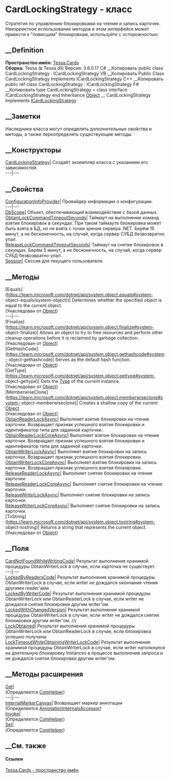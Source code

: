 # CardLockingStrategy - класс
Стратегия по управлению блокировками на чтение и запись карточек. Некорректное
использование методов в этом интерфейсе может привести к "повисшим"
блокировкам, используйте с осторожностью.
## __Definition
 **Пространство имён:** [Tessa.Cards](N_Tessa_Cards.htm)  
 **Сборка:** Tessa (в Tessa.dll) Версия: 3.6.0.17
C# __Копировать
     public class CardLockingStrategy : ICardLockingStrategy
VB __Копировать
     Public Class CardLockingStrategy
    	Implements ICardLockingStrategy
C++ __Копировать
     public ref class CardLockingStrategy : ICardLockingStrategy
F# __Копировать
     type CardLockingStrategy = 
        class
            interface ICardLockingStrategy
        end
Inheritance
    [Object](https://learn.microsoft.com/dotnet/api/system.object) __ CardLockingStrategy
Implements
    [ICardLockingStrategy](T_Tessa_Cards_ICardLockingStrategy.htm)
##  __Заметки
Наследники класса могут определять дополнительные свойства и методы, а также
переопределять существующие методы.
## __Конструкторы
[CardLockingStrategy](M_Tessa_Cards_CardLockingStrategy__ctor.htm)|  Создаёт
экземпляр класса с указанием его зависимостей.  
---|---  
## __Свойства
[ConfigurationInfoProvider](P_Tessa_Cards_CardLockingStrategy_ConfigurationInfoProvider.htm)|
Провайдер информации о конфигурации.  
---|---  
[DbScope](P_Tessa_Cards_CardLockingStrategy_DbScope.htm)|  Объект,
обеспечивающий взаимодействие с базой данных.  
[ObtainLockCommandTimeoutSeconds](P_Tessa_Cards_CardLockingStrategy_ObtainLockCommandTimeoutSeconds.htm)|
Таймаут на выполнение команд взятия блокировок в секундах. При таком таймауте
блокировка может быть взята в БД, но не взята с точки зрения сервера .NET.
Берём 15 минут, а не бесконечность, на случай, когда сервер СУБД безвозвратно
упал.  
[ReleaseLockCommandTimeoutSeconds](P_Tessa_Cards_CardLockingStrategy_ReleaseLockCommandTimeoutSeconds.htm)|
Таймаут на снятие блокировок в секундах. Берём 5 минут, а не бесконечность, на
случай, когда сервер СУБД безвозвратно упал.  
[Session](P_Tessa_Cards_CardLockingStrategy_Session.htm)|  Сессия для текущего
пользователя.  
## __Методы
[Equals](https://learn.microsoft.com/dotnet/api/system.object.equals#system-
object-equals\(system-object\))| Determines whether the specified object is
equal to the current object.  
(Унаследован от
[Object](https://learn.microsoft.com/dotnet/api/system.object))  
---|---  
[Finalize](https://learn.microsoft.com/dotnet/api/system.object.finalize#system-
object-finalize)| Allows an object to try to free resources and perform other
cleanup operations before it is reclaimed by garbage collection.  
(Унаследован от
[Object](https://learn.microsoft.com/dotnet/api/system.object))  
[GetHashCode](https://learn.microsoft.com/dotnet/api/system.object.gethashcode#system-
object-gethashcode)| Serves as the default hash function.  
(Унаследован от
[Object](https://learn.microsoft.com/dotnet/api/system.object))  
[GetType](https://learn.microsoft.com/dotnet/api/system.object.gettype#system-
object-gettype)| Gets the
[Type](https://learn.microsoft.com/dotnet/api/system.type) of the current
instance.  
(Унаследован от
[Object](https://learn.microsoft.com/dotnet/api/system.object))  
[MemberwiseClone](https://learn.microsoft.com/dotnet/api/system.object.memberwiseclone#system-
object-memberwiseclone)| Creates a shallow copy of the current
[Object](https://learn.microsoft.com/dotnet/api/system.object).  
(Унаследован от
[Object](https://learn.microsoft.com/dotnet/api/system.object))  
[ObtainReaderLockAsync](M_Tessa_Cards_CardLockingStrategy_ObtainReaderLockAsync.htm)|
Выполняет взятие блокировки на чтение карточки. Возвращает признак успешного
взятия блокировки и идентификатор типа для заданной карточки.  
[ObtainReaderLockCoreAsync](M_Tessa_Cards_CardLockingStrategy_ObtainReaderLockCoreAsync.htm)|
Выполняет взятие блокировки на чтение карточки. Возвращает признак успешного
взятия блокировки и идентификатор типа для заданной карточки.  
[ObtainWriterLockAsync](M_Tessa_Cards_CardLockingStrategy_ObtainWriterLockAsync.htm)|
Выполняет взятие блокировки на запись карточки. Возвращает признак успешного
взятия блокировки.  
[ObtainWriterLockCoreAsync](M_Tessa_Cards_CardLockingStrategy_ObtainWriterLockCoreAsync.htm)|
Выполняет взятие блокировки на запись карточки. Возвращает признак успешного
взятия блокировки.  
[ReleaseReaderLockAsync](M_Tessa_Cards_CardLockingStrategy_ReleaseReaderLockAsync.htm)|
Выполняет снятие блокировки на чтение карточки.  
[ReleaseReaderLockCoreAsync](M_Tessa_Cards_CardLockingStrategy_ReleaseReaderLockCoreAsync.htm)|
Выполняет снятие блокировки на чтение карточки.  
[ReleaseWriterLockAsync](M_Tessa_Cards_CardLockingStrategy_ReleaseWriterLockAsync.htm)|
Выполняет снятие блокировки на запись карточки.  
[ReleaseWriterLockCoreAsync](M_Tessa_Cards_CardLockingStrategy_ReleaseWriterLockCoreAsync.htm)|
Выполняет снятие блокировки на запись карточки.  
[ToString](https://learn.microsoft.com/dotnet/api/system.object.tostring#system-
object-tostring)| Returns a string that represents the current object.  
(Унаследован от
[Object](https://learn.microsoft.com/dotnet/api/system.object))  
##  __Поля
[CardNotFoundWhileWritingCode](F_Tessa_Cards_CardLockingStrategy_CardNotFoundWhileWritingCode.htm)|
Результат выполнения хранимой процедуры ObtainWriterLock в случае, если
карточка не существует.  
---|---  
[LockedByReadersCode](F_Tessa_Cards_CardLockingStrategy_LockedByReadersCode.htm)|
Результат выполнения хранимой процедуры ObtainWriterLock в случае, если writer
не дождался окончания чтения другими reader'ами.  
[LockedByWriterCode](F_Tessa_Cards_CardLockingStrategy_LockedByWriterCode.htm)|
Результат выполнения хранимой процедуры ObtainWriterLock или ObtainReaderLock
в случае, если writer не дождался снятия блокировки другим writer'ом.  
[LockedWithChangedVersion](F_Tessa_Cards_CardLockingStrategy_LockedWithChangedVersion.htm)|
Результат выполнения хранимой процедуры ObtainWriterLock в случае, если writer
не дождался снятия блокировки другим writer'ом. ///  
[LockObtained](F_Tessa_Cards_CardLockingStrategy_LockObtained.htm)|  Результат
выполнения хранимой процедуры ObtainWriterLock или ObtainReaderLock в случае,
если блокировка успешно получена.  
[LockTimeoutWhileObtainingWriterLockCode](F_Tessa_Cards_CardLockingStrategy_LockTimeoutWhileObtainingWriterLockCode.htm)|
Результат выполнения хранимой процедуры ObtainWriterLock в случае, если writer
натолкнулся на длительную блокировку Instances в процессе выполнения запроса и
не дождался снятия блокировки другим writer'ом.  
## __Методы расширения
[Get](M_Tessa_Extensions_Default_Client_EDS_ComHelper_Get.htm)|  
(Определяется
[ComHelper](T_Tessa_Extensions_Default_Client_EDS_ComHelper.htm))  
---|---  
[InternalMarkerCanvas](M_Tessa_UI_Views_Charting_Annotations_AnnotationInternalsAccessor_InternalMarkerCanvas.htm)|
Возвращает маркер аннотации  
(Определяется
[AnnotationInternalsAccessor](T_Tessa_UI_Views_Charting_Annotations_AnnotationInternalsAccessor.htm))  
[Invoke](M_Tessa_Extensions_Default_Client_EDS_ComHelper_Invoke.htm)|  
(Определяется
[ComHelper](T_Tessa_Extensions_Default_Client_EDS_ComHelper.htm))  
[Set](M_Tessa_Extensions_Default_Client_EDS_ComHelper_Set.htm)|  
(Определяется
[ComHelper](T_Tessa_Extensions_Default_Client_EDS_ComHelper.htm))  
##  __См. также
#### Ссылки
[Tessa.Cards - пространство имён](N_Tessa_Cards.htm)
